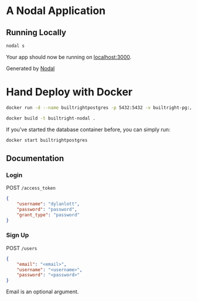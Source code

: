# A Nodal Application

## Running Locally

```sh
nodal s
```

Your app should now be running on [localhost:3000](http://localhost:3000/).

Generated by [Nodal](http://nodaljs.com)

# Hand Deploy with Docker

```sh
docker run -d --name builtrightpostgres -p 5432:5432 -v builtright-pg:/var/lib/postgresql/data -e POSTGRES_DB=builtright_nodal_development -e POSTGRES_USER=postgres postgres:latest
```

```sh
docker build -t builtright-nodal .
```

If you've started the database container before, you can simply run:

```sh
docker start builtrightpostgres
```

## Documentation

### Login

POST `/access_token`

```json
{
    "username": "dylanlott",
    "password": "password",
    "grant_type": "password"
}
```

### Sign Up

POST `/users`

```json
{
    "email": "<email>",
    "username": "<username>",
    "password": "<password>"
}
```

Email is an optional argument.
